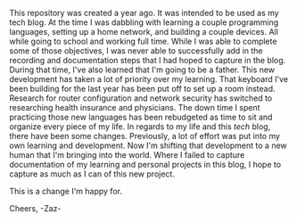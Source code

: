 This repository was created a year ago. It was intended to be used as my tech blog. At the time I was dabbling with learning a couple programming languages, setting up a home network, and building a couple devices. All while going to school and working full time. While I was able to complete some of those objectives, I was never able to successfully add in the recording and documentation steps that I had hoped to capture in the blog. During that time, I've also learned that I'm going to be a father. This new development has taken a lot of priority over my learning. That keyboard I've been building for the last year has been put off to set up a room instead. Research for router configuration and network security has switched to researching health insurance and physicians. The down time I spent practicing those new languages has been rebudgeted as time to sit and organize every piece of my life. In regards to my life and this _tech_ blog, there have been some changes. Previously, a lot of effort was put into my own learning and development. Now I'm shifting that development to a new human that I'm bringing into the world. Where I failed to capture documentation of my learning and personal projects in this blog, I hope to capture as much as I can of this new project.

This is a change I'm happy for.

Cheers,
-Zaz-
